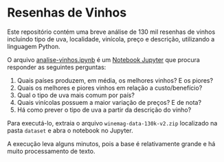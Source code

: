 # Resenhas de Vinhos

Este repositório contém uma breve análise de 130 mil resenhas de vinhos incluindo tipo de uva, localidade, vinícola, preço e descrição, utilizando a linguagem Python.

O arquivo [analise-vinhos.ipynb](analise-vinhos.ipynb) é um [Notebook Jupyter](https://jupyter.org/) que procura responder as seguintes perguntas:

1. Quais países produzem, em média, os melhores vinhos? E os piores?
2. Quais os melhores e piores vinhos em relação a custo/benefício?
3. Qual o tipo de uva mais comum por país?
4. Quais vinícolas possuem a maior variação de preços? E de nota?
5. Há como prever o tipo de uva a partir da descrição do vinho?

Para executá-lo, extraia o arquivo `winemag-data-130k-v2.zip` localizado na pasta `dataset` e abra o notebook no Jupyter.

A execução leva alguns minutos, pois a base é relativamente grande e há muito processamento de texto.
